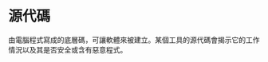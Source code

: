 [Title]: # (代源碼)
[Difficulty]: # (初學者)
[Order]: # (114)

# 源代碼

由電腦程式寫成的底層碼，可讓軟體來被建立。某個工具的源代碼會揭示它的工作情況以及其是否安全或含有惡意程式。